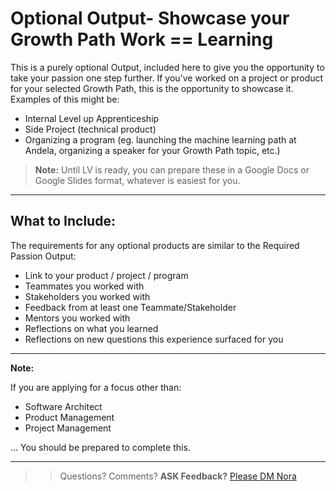 # Optional Output- Showcase your Growth Path Work == Learning
This is a purely optional Output, included here to give you the opportunity to take your passion one step further. If you've worked on a project or product for your selected Growth Path, this is the opportunity to showcase it. Examples of this might be: 

- Internal Level up Apprenticeship
- Side Project (technical product) 
- Organizing a program (eg. launching the machine learning path at Andela, organizing a speaker for your Growth Path topic, etc.)

> **Note:** Until LV is ready, you can prepare these in a Google Docs or Google Slides format, whatever is easiest for you. 

--- 

## What to Include: 
The requirements for any optional products are similar to the Required Passion Output: 
- Link to your product / project / program
- Teammates you worked with 
- Stakeholders you worked with
- Feedback from at least one Teammate/Stakeholder
- Mentors you worked with
- Reflections on what you learned
- Reflections on new questions this experience surfaced for you 

--- 

**Note:**

If you are applying for a focus other than: 
- Software Architect
- Product Management
- Project Management

... You should be prepared to complete this. 

--- 

>> Questions? Comments? **ASK Feedback?** [Please DM Nora](https://andela.slack.com/messages/@nora.studholme/)
